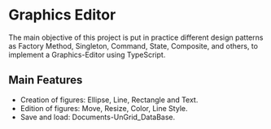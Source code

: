 # Graphics Editor
The main objective of this project is put in practice different design patterns as Factory Method, Singleton, Command, State, Composite, and others, to implement a Graphics-Editor using TypeScript.

## Main Features
- Creation of figures: Ellipse, Line, Rectangle and Text.
- Edition of figures: Move, Resize, Color, Line Style.
- Save and load: Documents-UnGrid_DataBase.
